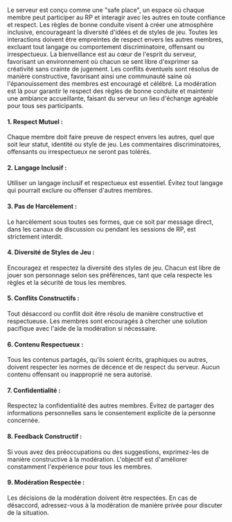 Le serveur est conçu comme une "safe place", un espace où chaque membre peut participer au RP et interagir avec les autres en toute confiance et respect. Les règles de bonne conduite visent à créer une atmosphère inclusive, encourageant la diversité d'idées et de styles de jeu. Toutes les interactions doivent être empreintes de respect envers les autres membres, excluant tout langage ou comportement discriminatoire, offensant ou irrespectueux. La bienveillance est au cœur de l'esprit du serveur, favorisant un environnement où chacun se sent libre d'exprimer sa créativité sans crainte de jugement. Les conflits éventuels sont résolus de manière constructive, favorisant ainsi une communauté saine où l'épanouissement des membres est encouragé et célébré. La modération est là pour garantir le respect des règles de bonne conduite et maintenir une ambiance accueillante, faisant du serveur un lieu d'échange agréable pour tous ses participants.

#### **1. Respect Mutuel :** 
Chaque membre doit faire preuve de respect envers les autres, quel que soit leur statut, identité ou style de jeu. Les commentaires discriminatoires, offensants ou irrespectueux ne seront pas tolérés.

#### **2. Langage Inclusif :** 
Utiliser un langage inclusif et respectueux est essentiel. Évitez tout langage qui pourrait exclure ou offenser d'autres membres.

#### **3. Pas de Harcèlement :** 
Le harcèlement sous toutes ses formes, que ce soit par message direct, dans les canaux de discussion ou pendant les sessions de RP, est strictement interdit.

#### **4. Diversité de Styles de Jeu :** 
Encouragez et respectez la diversité des styles de jeu. Chacun est libre de jouer son personnage selon ses préférences, tant que cela respecte les règles et la sécurité de tous les membres.

#### **5. Conflits Constructifs :** 
Tout désaccord ou conflit doit être résolu de manière constructive et respectueuse. Les membres sont encouragés à chercher une solution pacifique avec l'aide de la modération si nécessaire.

#### **6. Contenu Respectueux :** 
Tous les contenus partagés, qu'ils soient écrits, graphiques ou autres, doivent respecter les normes de décence et de respect du serveur. Aucun contenu offensant ou inapproprié ne sera autorisé.

#### **7. Confidentialité :** 
Respectez la confidentialité des autres membres. Évitez de partager des informations personnelles sans le consentement explicite de la personne concernée.

#### **8. Feedback Constructif :** 
Si vous avez des préoccupations ou des suggestions, exprimez-les de manière constructive à la modération. L'objectif est d'améliorer constamment l'expérience pour tous les membres.

#### **9. Modération Respectée :** 
Les décisions de la modération doivent être respectées. En cas de désaccord, adressez-vous à la modération de manière privée pour discuter de la situation.